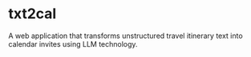# txt2cal
A web application that transforms unstructured travel itinerary text into calendar invites using LLM technology.
